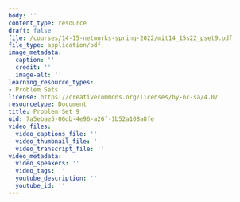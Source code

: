 ```yaml
---
body: ''
content_type: resource
draft: false
file: /courses/14-15-networks-spring-2022/mit14_15s22_pset9.pdf
file_type: application/pdf
image_metadata:
  caption: ''
  credit: ''
  image-alt: ''
learning_resource_types:
- Problem Sets
license: https://creativecommons.org/licenses/by-nc-sa/4.0/
resourcetype: Document
title: Problem Set 9
uid: 7a5ebae5-06db-4e96-a26f-1b52a108a8fe
video_files:
  video_captions_file: ''
  video_thumbnail_file: ''
  video_transcript_file: ''
video_metadata:
  video_speakers: ''
  video_tags: ''
  youtube_description: ''
  youtube_id: ''
---
```

